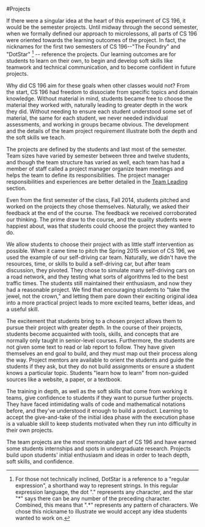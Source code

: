 #Projects

If there were a singular idea at the heart of this experiment of CS 196, it would be the semester projects. Until midway through the second semester, when we formally defined our approach to microlessons, all parts of CS 196 were oriented towards the learning outcomes of the project. In fact, the nicknames for the first two semesters of CS 196--"The Foundry" and "DotStar" [^1] -- reference the projects. Our learning outcomes are for students to learn on their own, to begin and develop soft skills like teamwork and technical communication, and to become confident in future projects.

Why did CS 196 aim for these goals when other classes would not? From the start, CS 196 had freedom to dissociate from specific topics and domain knowledge. Without material in mind, students became free to choose the material they worked with, naturally leading to greater depth in the work they did. Without needing to ensure each student understood some set of material, the same for each student, we never needed individual assessments, and working in groups became obvious. The development and the details of the team project requirement illustrate both the depth and the soft skills we teach.

The projects are defined by the students and last most of the semester. Team sizes have varied by semester between three and twelve students, and though the team structure has varied as well, each team has had a member of staff called a project manager organize team meetings and helps the team to define its responsibilities. The project manager responsibilities and experiences are better detailed in the [Team Leading](team_leading.md)  section. 

Even from the first semester of the class, Fall 2014, students pitched and worked on the projects they chose themselves. Naturally, we asked their feedback at the end of the course. The feedback we received corroborated our thinking. The prime draw to the course, and the quality students were happiest about, was that students could choose the project they wanted to do.
  
We allow students to choose their project with as little staff intervention as possible. When it came time to pitch the Spring 2015 version of CS 196, we used the example of our self-driving car team. Naturally, we didn't have the resources, time, or skills to build a self-driving car, but after team discussion, they pivoted. They chose to simulate many self-driving cars on a road network, and they testing what sorts of algorithms led to the best traffic times. The students still maintained their enthusiasm, and now they had a reasonable project. We find that encouraging students to "take the jewel, not the crown," and letting them pare down their exciting original idea into a more practical project leads to more excited teams, better ideas, and a useful skill.

The excitement that students bring to a chosen project allows them to pursue their project with greater depth. In the course of their projects, students become acquainted with tools, skills, and concepts that are normally only taught in senior-level courses. Furthermore, the students are not given some text to read or lab report to follow. They have given themselves an end goal to build, and they must map out their process along the way. Project mentors are available to orient the students and guide the students if they ask, but they do not build assignments or ensure a student knows a particular topic. Students "learn how to learn" from non-guided sources like a website, a paper, or a textbook.

The training in depth, as well as the soft skills that come from working it teams, give confidence to students if they want to pursue further projects. They have faced intimidating walls of code and mathematical notations before, and they've understood it enough to build a product. Learning to accept the give-and-take of the initial idea phase with the execution phase is a valuable skill to keep students motivated when they run into difficulty in their own projects.

The team projects are the most memorable part of CS 196 and have earned some students internships and spots in undergraduate research. Projects build upon students' initial enthusiasm and ideas in order to teach depth, soft skills, and confidence.

[^1]: For those not technically inclined, DotStar is a reference to a "regular expression", a shorthand way to represent strings. In this regular expression language, the dot "." represents any character, and the star "\*" says there can be any number of the preceding character. Combined, this means that ".\*" represents any pattern of characters. We chose this nickname to illustrate we would accept any idea students wanted to work on.